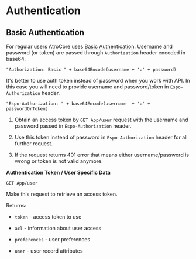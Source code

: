 # Authentication

## Basic Authentication

For regular users AtroCore uses [Basic Authentication](http://en.wikipedia.org/wiki/Basic_access_authentication). Username and password (or token) are passed through `Authorization` header encoded in base64.

`"Authorization: Basic " + base64Encode(username + ':' + password)`

It's better to use auth token instead of password when you work with API. In this case you will need to provide username and password/token in `Espo-Authorization` header.

`"Espo-Authorization: " + base64Encode(username  + ':' + passwordOrToken)`

1. Obtain an access token by `GET App/user` request with the username and password passed in `Espo-Authorization` header.

2. Use this token instead of password in `Espo-Authorization` header for all further request.

3. If the request returns 401 error that means either username/password is wrong or token is not valid anymore.

**Authentication Token / User Specific Data**

`GET App/user`

Make this request to retrieve an access token.

Returns:

* `token` - access token to use

* `acl` - information about user access

* `preferences` - user preferences

* `user` - user record attributes